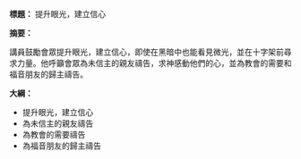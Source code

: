 **標題：** 提升眼光，建立信心

**摘要：**

講員鼓勵會眾提升眼光，建立信心，即使在黑暗中也能看見微光，並在十字架前尋求力量。他呼籲會眾為未信主的親友禱告，求神感動他們的心，並為教會的需要和福音朋友的歸主禱告。

**大綱：**

* 提升眼光，建立信心
* 為未信主的親友禱告
* 為教會的需要禱告
* 為福音朋友的歸主禱告